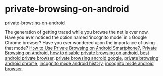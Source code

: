 # private-browsing-on-android
private-browsing-on-android

The generation of getting traced while you browse the net is over now. Have you ever noticed the option named ‘incognito mode’ in a Google Chrome browser? Have you ever wondered upon the importance of using that mode?
[How to Use Private Browsing on Android Smartphone?](https://geekeasier.com/private-browsing-on-android-smartphone/4588/),
[Private Browsing on Android](https://geekeasier.com/private-browsing-on-android-smartphone/4588/),
[how to disable private browsing on android](https://geekeasier.com/private-browsing-on-android-smartphone/4588/),
[best android private browser](https://geekeasier.com/private-browsing-on-android-smartphone/4588/),
[private browsing android google](https://geekeasier.com/private-browsing-on-android-smartphone/4588/),
[private browsing android chrome](https://geekeasier.com/private-browsing-on-android-smartphone/4588/),
[incognito mode android history](https://geekeasier.com/private-browsing-on-android-smartphone/4588/),
[incognito mode android browser](https://geekeasier.com/private-browsing-on-android-smartphone/4588/).

